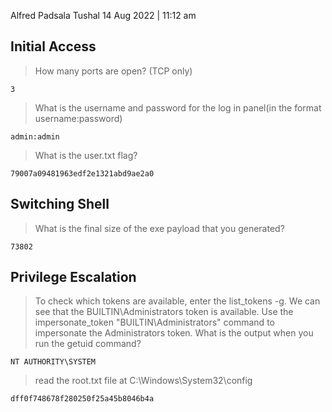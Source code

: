 Alfred
Padsala Tushal
14 Aug 2022 | 11:12 am

## Initial Access
> How many ports are open? (TCP only)
```
3
```

> What is the username and password for the log in panel(in the format username:password)

```
admin:admin
```

>What is the user.txt flag? 
```
79007a09481963edf2e1321abd9ae2a0
```

## Switching Shell

>What is the final size of the exe payload that you generated?
```
73802
```

## Privilege Escalation


>To check which tokens are available, enter the list_tokens -g. We can see that the BUILTIN\Administrators token is available. Use the impersonate_token "BUILTIN\Administrators" command to impersonate the Administrators token. What is the output when you run the getuid command?

```
NT AUTHORITY\SYSTEM
```

>read the root.txt file at C:\Windows\System32\config
```
dff0f748678f280250f25a45b8046b4a
```